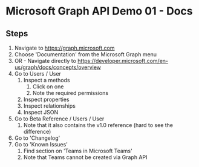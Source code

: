 # Microsoft Graph API Demo 01 - Docs

## Steps
1. Navigate to https://graph.microsoft.com
1. Choose 'Documentation' from the Microsoft Graph menu
1. OR - Navigate directly to https://developer.microsoft.com/en-us/graph/docs/concepts/overview
1. Go to Users / User
	1. Inspect a methods
		1. Click on one
		1. Note the required permissions
	1. Inspect properties
	1. Inspect relationships
	1. Inspect JSON
1. Go to Beta Reference / Users / User
	1. Note that it also contains the v1.0 reference (hard to see the difference)
1. Go to 'Changelog'
1. Go to 'Known Issues'
	1. Find section on 'Teams in Microsoft Teams'
	1. Note that Teams cannot be created via Graph API